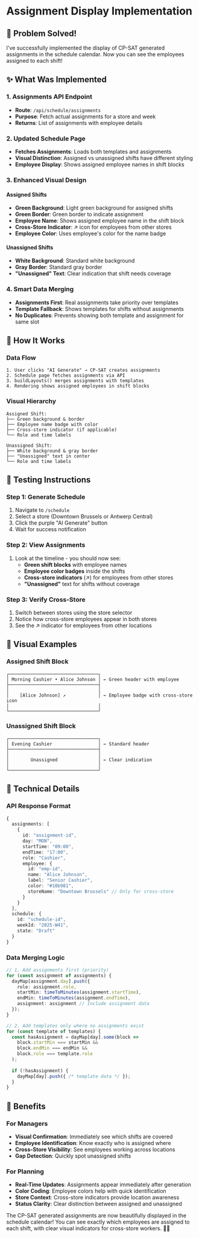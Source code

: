 # Assignment Display Implementation

## 🎉 **Problem Solved!**

I've successfully implemented the display of CP-SAT generated assignments in the schedule calendar. Now you can see the employees assigned to each shift!

## ✨ **What Was Implemented**

### **1. Assignments API Endpoint**
- **Route**: `/api/schedule/assignments`
- **Purpose**: Fetch actual assignments for a store and week
- **Returns**: List of assignments with employee details

### **2. Updated Schedule Page**
- **Fetches Assignments**: Loads both templates and assignments
- **Visual Distinction**: Assigned vs unassigned shifts have different styling
- **Employee Display**: Shows assigned employee names in shift blocks

### **3. Enhanced Visual Design**

#### **Assigned Shifts**
- **Green Background**: Light green background for assigned shifts
- **Green Border**: Green border to indicate assignment
- **Employee Name**: Shows assigned employee name in the shift block
- **Cross-Store Indicator**: ↗ icon for employees from other stores
- **Employee Color**: Uses employee's color for the name badge

#### **Unassigned Shifts**
- **White Background**: Standard white background
- **Gray Border**: Standard gray border
- **"Unassigned" Text**: Clear indication that shift needs coverage

### **4. Smart Data Merging**
- **Assignments First**: Real assignments take priority over templates
- **Template Fallback**: Shows templates for shifts without assignments
- **No Duplicates**: Prevents showing both template and assignment for same slot

## 🎯 **How It Works**

### **Data Flow**
```
1. User clicks "AI Generate" → CP-SAT creates assignments
2. Schedule page fetches assignments via API
3. buildLayouts() merges assignments with templates
4. Rendering shows assigned employees in shift blocks
```

### **Visual Hierarchy**
```
Assigned Shift:
├── Green background & border
├── Employee name badge with color
├── Cross-store indicator (if applicable)
└── Role and time labels

Unassigned Shift:
├── White background & gray border
├── "Unassigned" text in center
└── Role and time labels
```

## 🚀 **Testing Instructions**

### **Step 1: Generate Schedule**
1. Navigate to `/schedule`
2. Select a store (Downtown Brussels or Antwerp Central)
3. Click the purple "AI Generate" button
4. Wait for success notification

### **Step 2: View Assignments**
1. Look at the timeline - you should now see:
   - **Green shift blocks** with employee names
   - **Employee color badges** inside the shifts
   - **Cross-store indicators** (↗) for employees from other stores
   - **"Unassigned"** text for shifts without coverage

### **Step 3: Verify Cross-Store**
1. Switch between stores using the store selector
2. Notice how cross-store employees appear in both stores
3. See the ↗ indicator for employees from other locations

## 🎨 **Visual Examples**

### **Assigned Shift Block**
```
┌─────────────────────────────────┐
│ Morning Cashier • Alice Johnson │ ← Green header with employee
├─────────────────────────────────┤
│                                 │
│    [Alice Johnson] ↗            │ ← Employee badge with cross-store icon
│                                 │
└─────────────────────────────────┘
```

### **Unassigned Shift Block**
```
┌─────────────────────────────────┐
│ Evening Cashier                 │ ← Standard header
├─────────────────────────────────┤
│                                 │
│        Unassigned               │ ← Clear indication
│                                 │
└─────────────────────────────────┘
```

## 🔧 **Technical Details**

### **API Response Format**
```typescript
{
  assignments: [
    {
      id: "assignment-id",
      day: "MON",
      startTime: "09:00",
      endTime: "17:00", 
      role: "Cashier",
      employee: {
        id: "emp-id",
        name: "Alice Johnson",
        label: "Senior Cashier",
        color: "#10b981",
        storeName: "Downtown Brussels" // Only for cross-store
      }
    }
  ],
  schedule: {
    id: "schedule-id",
    weekId: "2025-W41",
    state: "Draft"
  }
}
```

### **Data Merging Logic**
```typescript
// 1. Add assignments first (priority)
for (const assignment of assignments) {
  dayMap[assignment.day].push({
    role: assignment.role,
    startMin: timeToMinutes(assignment.startTime),
    endMin: timeToMinutes(assignment.endTime),
    assignment: assignment // Include assignment data
  });
}

// 2. Add templates only where no assignments exist
for (const template of templates) {
  const hasAssignment = dayMap[day].some(block => 
    block.startMin === startMin && 
    block.endMin === endMin && 
    block.role === template.role
  );
  
  if (!hasAssignment) {
    dayMap[day].push({ /* template data */ });
  }
}
```

## 🎉 **Benefits**

### **For Managers**
- **Visual Confirmation**: Immediately see which shifts are covered
- **Employee Identification**: Know exactly who is assigned where
- **Cross-Store Visibility**: See employees working across locations
- **Gap Detection**: Quickly spot unassigned shifts

### **For Planning**
- **Real-Time Updates**: Assignments appear immediately after generation
- **Color Coding**: Employee colors help with quick identification
- **Store Context**: Cross-store indicators provide location awareness
- **Status Clarity**: Clear distinction between assigned and unassigned

The CP-SAT generated assignments are now beautifully displayed in the schedule calendar! You can see exactly which employees are assigned to each shift, with clear visual indicators for cross-store workers. 🎯✨